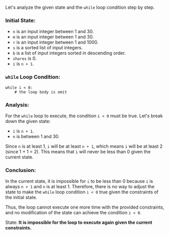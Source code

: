 Let's analyze the given state and the `while` loop condition step by step.

### Initial State:
- `n` is an input integer between 1 and 30.
- `m` is an input integer between 1 and 30.
- `r` is an input integer between 1 and 1000.
- `s` is a sorted list of input integers.
- `b` is a list of input integers sorted in descending order.
- `shares` is 0.
- `i` is `n + 1`.

### `while` Loop Condition:
```
while i < 0:
    # the loop body is omit
```

### Analysis:
For the `while` loop to execute, the condition `i < 0` must be true. Let's break down the given state:
- `i` is `n + 1`.
- `n` is between 1 and 30.

Since `n` is at least 1, `i` will be at least `n + 1`, which means `i` will be at least 2 (since 1 + 1 = 2). This means that `i` will never be less than 0 given the current state.

### Conclusion:
In the current state, it is impossible for `i` to be less than 0 because `i` is always `n + 1` and `n` is at least 1. Therefore, there is no way to adjust the state to make the `while` loop condition `i < 0` true given the constraints of the initial state.

Thus, the loop cannot execute one more time with the provided constraints, and no modification of the state can achieve the condition `i < 0`.

State: **It is impossible for the loop to execute again given the current constraints.**